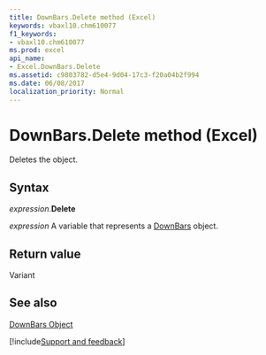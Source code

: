 ```yaml
---
title: DownBars.Delete method (Excel)
keywords: vbaxl10.chm610077
f1_keywords:
- vbaxl10.chm610077
ms.prod: excel
api_name:
- Excel.DownBars.Delete
ms.assetid: c9803782-d5e4-9d04-17c3-f20a04b2f994
ms.date: 06/08/2017
localization_priority: Normal
---
```



# DownBars.Delete method (Excel)

Deletes the object.


## Syntax

_expression_.**Delete**

_expression_ A variable that represents a [DownBars](Excel.DownBars-graph-property.md) object.


## Return value

Variant


## See also


[DownBars Object](Excel.DownBars(object).md)

[!include[Support and feedback](~/includes/feedback-boilerplate.md)]